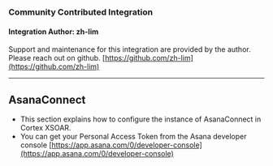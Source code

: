 ### Community Contributed Integration
#### Integration Author: zh-lim
Support and maintenance for this integration are provided by the author. Please reach out on github. [https://github.com/zh-lim](https://github.com/zh-lim)
***
## AsanaConnect
- This section explains how to configure the instance of AsanaConnect in Cortex XSOAR.
- You can get your Personal Access Token from the Asana developer console [https://app.asana.com/0/developer-console](https://app.asana.com/0/developer-console)